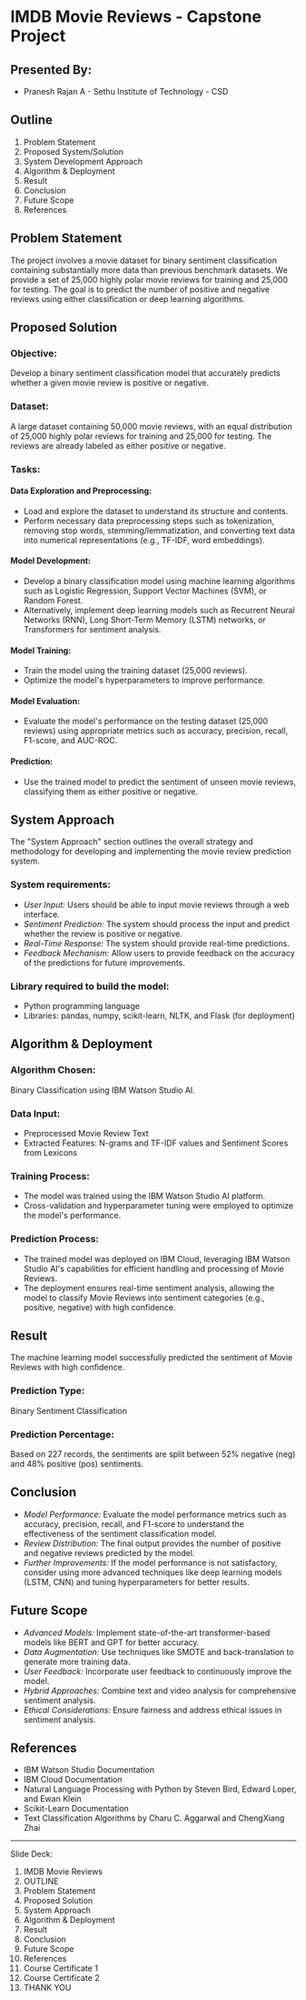 # IMDB Movie Reviews - Capstone Project

## Presented By:
- Pranesh Rajan A - Sethu Institute of Technology - CSD

## Outline
1. Problem Statement
2. Proposed System/Solution
3. System Development Approach
4. Algorithm & Deployment
5. Result
6. Conclusion
7. Future Scope
8. References

## Problem Statement
The project involves a movie dataset for binary sentiment classification containing substantially more data than previous benchmark datasets. We provide a set of 25,000 highly polar movie reviews for training and 25,000 for testing. The goal is to predict the number of positive and negative reviews using either classification or deep learning algorithms.

## Proposed Solution
### Objective:
Develop a binary sentiment classification model that accurately predicts whether a given movie review is positive or negative.

### Dataset:
A large dataset containing 50,000 movie reviews, with an equal distribution of 25,000 highly polar reviews for training and 25,000 for testing. The reviews are already labeled as either positive or negative.

### Tasks:
#### Data Exploration and Preprocessing:
- Load and explore the dataset to understand its structure and contents.
- Perform necessary data preprocessing steps such as tokenization, removing stop words, stemming/lemmatization, and converting text data into numerical representations (e.g., TF-IDF, word embeddings).

#### Model Development:
- Develop a binary classification model using machine learning algorithms such as Logistic Regression, Support Vector Machines (SVM), or Random Forest.
- Alternatively, implement deep learning models such as Recurrent Neural Networks (RNN), Long Short-Term Memory (LSTM) networks, or Transformers for sentiment analysis.

#### Model Training:
- Train the model using the training dataset (25,000 reviews).
- Optimize the model's hyperparameters to improve performance.

#### Model Evaluation:
- Evaluate the model's performance on the testing dataset (25,000 reviews) using appropriate metrics such as accuracy, precision, recall, F1-score, and AUC-ROC.

#### Prediction:
- Use the trained model to predict the sentiment of unseen movie reviews, classifying them as either positive or negative.

## System Approach
The "System Approach" section outlines the overall strategy and methodology for developing and implementing the movie review prediction system.

### System requirements:
- *User Input:* Users should be able to input movie reviews through a web interface.
- *Sentiment Prediction:* The system should process the input and predict whether the review is positive or negative.
- *Real-Time Response:* The system should provide real-time predictions.
- *Feedback Mechanism:* Allow users to provide feedback on the accuracy of the predictions for future improvements.

### Library required to build the model:
- Python programming language
- Libraries: pandas, numpy, scikit-learn, NLTK, and Flask (for deployment)

## Algorithm & Deployment
### Algorithm Chosen:
Binary Classification using IBM Watson Studio AI.

### Data Input:
- Preprocessed Movie Review Text
- Extracted Features: N-grams and TF-IDF values and Sentiment Scores from Lexicons

### Training Process:
- The model was trained using the IBM Watson Studio AI platform.
- Cross-validation and hyperparameter tuning were employed to optimize the model's performance.

### Prediction Process:
- The trained model was deployed on IBM Cloud, leveraging IBM Watson Studio AI's capabilities for efficient handling and processing of Movie Reviews.
- The deployment ensures real-time sentiment analysis, allowing the model to classify Movie Reviews into sentiment categories (e.g., positive, negative) with high confidence.

## Result
The machine learning model successfully predicted the sentiment of Movie Reviews with high confidence.

### Prediction Type:
Binary Sentiment Classification 

### Prediction Percentage:
Based on 227 records, the sentiments are split between 52% negative (neg) and 48% positive (pos) sentiments.

## Conclusion
- *Model Performance:* Evaluate the model performance metrics such as accuracy, precision, recall, and F1-score to understand the effectiveness of the sentiment classification model.
- *Review Distribution:* The final output provides the number of positive and negative reviews predicted by the model.
- *Further Improvements:* If the model performance is not satisfactory, consider using more advanced techniques like deep learning models (LSTM, CNN) and tuning hyperparameters for better results.

## Future Scope
- *Advanced Models:* Implement state-of-the-art transformer-based models like BERT and GPT for better accuracy.
- *Data Augmentation:* Use techniques like SMOTE and back-translation to generate more training data.
- *User Feedback:* Incorporate user feedback to continuously improve the model.
- *Hybrid Approaches:* Combine text and video analysis for comprehensive sentiment analysis.
- *Ethical Considerations:* Ensure fairness and address ethical issues in sentiment analysis.

## References
- IBM Watson Studio Documentation
- IBM Cloud Documentation
- Natural Language Processing with Python by Steven Bird, Edward Loper, and Ewan Klein
- Scikit-Learn Documentation
- Text Classification Algorithms by Charu C. Aggarwal and ChengXiang Zhai

---

Slide Deck:
1. IMDB Movie Reviews
2. OUTLINE
3. Problem Statement
4. Proposed Solution
5. System Approach
6. Algorithm & Deployment
7. Result
8. Conclusion
9. Future Scope
10. References
11. Course Certificate 1
12. Course Certificate 2
13. THANK YOU
